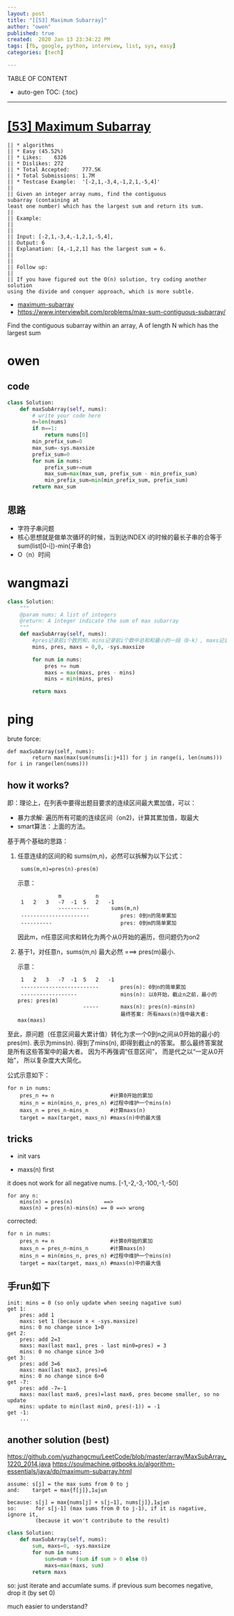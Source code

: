 ```yaml
---
layout: post
title: "[[53] Maximum Subarray]"
author: "owen"
published: true
created:  2020 Jan 13 23:34:22 PM
tags: [fb, google, python, interview, list, sys, easy]
categories: [tech]

---
```


TABLE OF CONTENT

* auto-gen TOC:
{:toc}

- - -

# [[53] Maximum Subarray](https://leetcode.com/problems/maximum-subarray/description/)

    || * algorithms
    || * Easy (45.52%)
    || * Likes:    6326
    || * Dislikes: 272
    || * Total Accepted:    777.5K
    || * Total Submissions: 1.7M
    || * Testcase Example:  '[-2,1,-3,4,-1,2,1,-5,4]'
    || 
    || Given an integer array nums, find the contiguous subarray (containing at
    least one number) which has the largest sum and return its sum.
    || 
    || Example:
    || 
    || 
    || Input: [-2,1,-3,4,-1,2,1,-5,4],
    || Output: 6
    || Explanation: [4,-1,2,1] has the largest sum = 6.
    || 
    || 
    || Follow up:
    || 
    || If you have figured out the O(n) solution, try coding another solution
    using the divide and conquer approach, which is more subtle.

* [maximum-subarray](https://www.lintcode.com/problem/maximum-subarray/description)
* https://www.interviewbit.com/problems/max-sum-contiguous-subarray/

Find the contiguous subarray within an array, A of length N which has the
largest sum

# owen

## code

```python
class Solution:
    def maxSubArray(self, nums):
        # write your code here
        n=len(nums)
        if n==1:
            return nums[0]
        min_prefix_sum=0
        max_sum=-sys.maxsize
        prefix_sum=0
        for num in nums:
            prefix_sum+=num
            max_sum=max(max_sum, prefix_sum - min_prefix_sum)
            min_prefix_sum=min(min_prefix_sum, prefix_sum)
        return max_sum
```

## 思路

- 字符子串问题 
- 核心思想就是做单次循环的时候，当到达INDEX i的时候的最长子串的合等于sum(list[0-i])-min(子串合)
- O（n）时间 

# wangmazi

```python
class Solution:
    """
    @param nums: A list of integers
    @return: A integer indicate the sum of max subarray
    """
    def maxSubArray(self, nums):
        #pres记录前i个数的和，mins记录前i个数中总和和最小的一段（0-k）, maxs记录全局最大值，
        mins, pres, maxs = 0,0, -sys.maxsize

        for num in nums:
            pres += num
            maxs = max(maxs, pres - mins)
            mins = min(mins, pres)

        return maxs
```

# ping

brute force:

    def maxSubArray(self, nums):
            return max(max(sum(nums[i:j+1]) for j in range(i, len(nums))) for i in range(len(nums)))

## how it works?

即：理论上，在列表中要得出题目要求的连续区间最大累加值，可以：

* 暴力求解: 遍历所有可能的连续区间（on2)，计算其累加值，取最大
* smart算法：上面的方法。

基于两个基础的思路：

1. 任意连续的区间的和 sums(m,n)，必然可以拆解为以下公式：

        sums(m,n)=pres(n)-pres(m)

   示意：

                    m           n
        1   2   3   -7  -1  5   2   -1
                    ----------       sums(m,n)
        ----------------------          pres: 0到n的简单累加
        ----------                      pres: 0到m的简单累加

   因此m，n任意区间求和转化为两个从0开始的遍历，但问题仍为on2


2. 基于1，对任意n，sums(m,n) 最大必然 ===> pres(m)最小. 

   示意：

        1   2   3   -7  -1  5   2   -1
        -------------------------       pres(n): 0到n的简单累加
        ------------------              mins(n): 以0开始，截止n之前，最小的pres: pres(m)
                            -----       maxs(n): pres(n)-mins(n)
                                        最终答案: 所有maxs(n)值中最大者: max(maxs)

至此，原问题（任意区间最大累计值）转化为求一个0到n之间从0开始的最小的pres(m). 表示为mins(n). 
得到了mins(n), 即得到截止n的答案。
那么最终答案就是所有这些答案中的最大者。
因为不再强调“任意区间”， 而是代之以“一定从0开始”， 所以复杂度大大简化。

公式示意如下：

    for n in nums:
        pres_n += n                  #计算0开始的累加
        mins_n = min(mins_n, pres_n) #过程中维护一个mins(n)
        maxs_n = pres_n-mins_n       #计算maxs(n)
        target = max(target, maxs_n) #maxs(n)中的最大值


## tricks

* init vars
 
* maxs(n) first

it does not work for all negative nums. [-1,-2,-3,-100,-1,-50]

    for any n:
        mins(n) = pres(n)          ==> 
        maxs(n) = pres(n)-mins(n) == 0 ==> wrong

corrected:

    for n in nums:
        pres_n += n                  #计算0开始的累加
        maxs_n = pres_n-mins_n       #计算maxs(n)
        mins_n = min(mins_n, pres_n) #过程中维护一个mins(n)
        target = max(target, maxs_n) #maxs(n)中的最大值

## 手run如下

    init: mins = 0 (so only update when seeing nagative sum) 
    get 1:
        pres: add 1
        maxs: set 1 (because x < -sys.maxsize)
        mins: 0 no change since 1>0
    get 2:
        pres: add 2=3
        maxs: max(last max1, pres - last min0=pres) = 3
        mins: 0 no change since 3>0
    get 3:
        pres: add 3=6
        maxs: max(last max3, pres)=6
        mins: 0 no change since 6>0
    get -7:
        pres: add -7=-1
        maxs: max(last max6, pres)=last max6, pres become smaller, so no update
        mins: update to min(last min0, pres(-1)) = -1
    get -1:
        ...


<!--
就是累积求从0到当前i的总和sum，然后sum减去从0开始到当前i之前某一位j的最小sum值
，然后用sum减去这个最小sum值就是这一段总的最大值。
-->

## another solution (best)

https://github.com/yuzhangcmu/LeetCode/blob/master/array/MaxSubArray_1220_2014.java
https://soulmachine.gitbooks.io/algorithm-essentials/java/dp/maximum-subarray.html


    assume: s[j] = the max sums from 0 to j
    and:    target = max{f[j]},1≤j≤n

    because: s[j] = max{nums[j] + s[j−1], nums[j]},1≤j≤n
    so:      for s[j-1] (max sums from 0 to j-1), if it is nagative, ignore it,
             (because it won't contribute to the result)

```python
class Solution:
    def maxSubArray(self, nums):
        sum, maxs=0, -sys.maxsize
        for num in nums:
            sum=num + (sum if sum > 0 else 0)
            maxs=max(maxs, sum)
        return maxs
```

so: just iterate and accumlate sums. if previous sum becomes negative, drop it
(by set 0)

much easier to understand?
